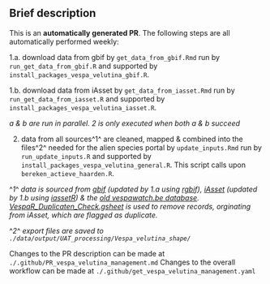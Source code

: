 ## Brief description

This is an **automatically generated PR**. The following steps are all automatically performed weekly:

1.a. download data from gbif by `get_data_from_gbif.Rmd` run by `run_get_data_from_gbif.R` and supported by `install_packages_vespa_velutina_gbif.R`.

1.b. download data from iAsset by `get_data_from_iasset.Rmd` run by `run_get_data_from_iasset.R` and supported by `install_packages_vespa_velutina_iasset.R`.

*a & b are run in parallel. 2 is only executed when both a & b succeed*

2.  data from all sources^1^ are cleaned, mapped & combined into the files^2^ needed for the alien species portal by `update_inputs.Rmd` run by `run_update_inputs.R` and supported by `install_packages_vespa_velutina_general.R`. This script calls upon `bereken_actieve_haarden.R`.

^*1*^ *data is sourced from [gbif](https://www.gbif.org/occurrence/search?country=BE&taxon_key=1311477) (updated by 1.a using [rgbif](https://github.com/ropensci/rgbif)), [iAsset](https://iasset.nl/en/) (updated by 1.b using [iassetR](https://github.com/inbo/iassetR)) & the [old vespawatch.be database](https://docs.google.com/spreadsheets/d/1AGgMQvJUfQGaKP02jFo-MRP4SKWhq3Cbc2_nmZUcgnw). [VespaR_Duplicaten_Check.gsheet](https://docs.google.com/spreadsheets/d/1dswABoQnpQhle5UO2xHts_ikzkd562sGugQxlyGpJWs) is used to remove records, orginating from iAsset, which are flagged as duplicate.*

^*2*^ *export files are saved to `./data/output/UAT_processing/Vespa_velutina_shape/`*

Changes to the PR description can be made at `./.github/PR_vespa_velutina_management.md`
Changes to the overall workflow can be made at `./.github/get_vespa_velutina_management.yaml`
